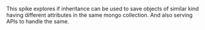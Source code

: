 This spike explores if inheritance can be used to save objects of similar kind having different attributes in the same mongo collection.
And also serving APIs to handle the same.

